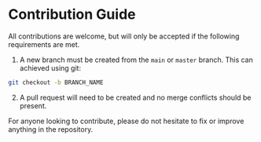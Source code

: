 # Contribution Guide

All contributions are welcome, but will only be accepted if the following requirements are met.

1. A new branch must be created from the `main` or `master` branch. This can achieved using git:

```bash
git checkout -b BRANCH_NAME
```

2. A pull request will need to be created and no merge conflicts should be present.

For anyone looking to contribute, please do not hesitate to fix or improve anything in the repository.